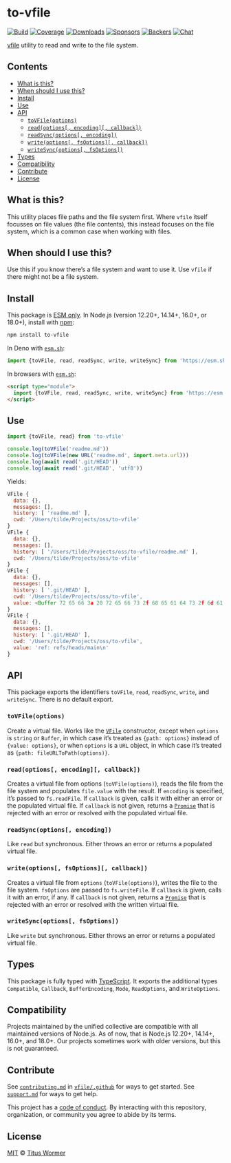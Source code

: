 # to-vfile

[![Build][build-badge]][build]
[![Coverage][coverage-badge]][coverage]
[![Downloads][downloads-badge]][downloads]
[![Sponsors][sponsors-badge]][collective]
[![Backers][backers-badge]][collective]
[![Chat][chat-badge]][chat]

[vfile][] utility to read and write to the file system.

## Contents

*   [What is this?](#what-is-this)
*   [When should I use this?](#when-should-i-use-this)
*   [Install](#install)
*   [Use](#use)
*   [API](#api)
    *   [`toVFile(options)`](#tovfileoptions)
    *   [`read(options[, encoding][, callback])`](#readoptions-encoding-callback)
    *   [`readSync(options[, encoding])`](#readsyncoptions-encoding)
    *   [`write(options[, fsOptions][, callback])`](#writeoptions-fsoptions-callback)
    *   [`writeSync(options[, fsOptions])`](#writesyncoptions-fsoptions)
*   [Types](#types)
*   [Compatibility](#compatibility)
*   [Contribute](#contribute)
*   [License](#license)

## What is this?

This utility places file paths and the file system first.
Where `vfile` itself focusses on file values (the file contents), this instead
focuses on the file system, which is a common case when working with files.

## When should I use this?

Use this if you know there’s a file system and want to use it.
Use `vfile` if there might not be a file system.

## Install

This package is [ESM only][esm].
In Node.js (version 12.20+, 14.14+, 16.0+, or 18.0+), install with [npm][]:

```sh
npm install to-vfile
```

In Deno with [`esm.sh`][esmsh]:

```js
import {toVFile, read, readSync, write, writeSync} from 'https://esm.sh/to-vfile@7'
```

In browsers with [`esm.sh`][esmsh]:

```html
<script type="module">
  import {toVFile, read, readSync, write, writeSync} from 'https://esm.sh/to-vfile@7?bundle'
</script>
```

## Use

```js
import {toVFile, read} from 'to-vfile'

console.log(toVFile('readme.md'))
console.log(toVFile(new URL('readme.md', import.meta.url)))
console.log(await read('.git/HEAD'))
console.log(await read('.git/HEAD', 'utf8'))
```

Yields:

```js
VFile {
  data: {},
  messages: [],
  history: [ 'readme.md' ],
  cwd: '/Users/tilde/Projects/oss/to-vfile'
}
VFile {
  data: {},
  messages: [],
  history: [ '/Users/tilde/Projects/oss/to-vfile/readme.md' ],
  cwd: '/Users/tilde/Projects/oss/to-vfile'
}
VFile {
  data: {},
  messages: [],
  history: [ '.git/HEAD' ],
  cwd: '/Users/tilde/Projects/oss/to-vfile',
  value: <Buffer 72 65 66 3a 20 72 65 66 73 2f 68 65 61 64 73 2f 6d 61 69 6e 0a>
}
VFile {
  data: {},
  messages: [],
  history: [ '.git/HEAD' ],
  cwd: '/Users/tilde/Projects/oss/to-vfile',
  value: 'ref: refs/heads/main\n'
}
```

## API

This package exports the identifiers `toVFile`, `read`, `readSync`, `write`,
and `writeSync`.
There is no default export.

### `toVFile(options)`

Create a virtual file.
Works like the [`VFile`][vfile] constructor, except when `options` is `string`
or `Buffer`, in which case it’s treated as `{path: options}` instead of
`{value: options}`, or when `options` is a `URL` object, in which case it’s
treated as `{path: fileURLToPath(options)}`.

### `read(options[, encoding][, callback])`

Creates a virtual file from options (`toVFile(options)`), reads the file from
the file system and populates `file.value` with the result.
If `encoding` is specified, it’s passed to `fs.readFile`.
If `callback` is given, calls it with either an error or the populated virtual
file.
If `callback` is not given, returns a [`Promise`][promise] that is rejected
with an error or resolved with the populated virtual file.

### `readSync(options[, encoding])`

Like `read` but synchronous.
Either throws an error or returns a populated virtual file.

### `write(options[, fsOptions][, callback])`

Creates a virtual file from `options` (`toVFile(options)`), writes the file to
the file system.
`fsOptions` are passed to `fs.writeFile`.
If `callback` is given, calls it with an error, if any.
If `callback` is not given, returns a [`Promise`][promise] that is rejected
with an error or resolved with the written virtual file.

### `writeSync(options[, fsOptions])`

Like `write` but synchronous.
Either throws an error or returns a populated virtual file.

## Types

This package is fully typed with [TypeScript][].
It exports the additional types `Compatible`, `Callback`, `BufferEncoding`,
`Mode`, `ReadOptions`, and `WriteOptions`.

## Compatibility

Projects maintained by the unified collective are compatible with all maintained
versions of Node.js.
As of now, that is Node.js 12.20+, 14.14+, 16.0+, and 18.0+.
Our projects sometimes work with older versions, but this is not guaranteed.

## Contribute

See [`contributing.md`][contributing] in [`vfile/.github`][health] for ways to
get started.
See [`support.md`][support] for ways to get help.

This project has a [code of conduct][coc].
By interacting with this repository, organization, or community you agree to
abide by its terms.

## License

[MIT][license] © [Titus Wormer][author]

<!-- Definitions -->

[build-badge]: https://github.com/vfile/to-vfile/workflows/main/badge.svg

[build]: https://github.com/vfile/to-vfile/actions

[coverage-badge]: https://img.shields.io/codecov/c/github/vfile/to-vfile.svg

[coverage]: https://codecov.io/github/vfile/to-vfile

[downloads-badge]: https://img.shields.io/npm/dm/to-vfile.svg

[downloads]: https://www.npmjs.com/package/to-vfile

[sponsors-badge]: https://opencollective.com/unified/sponsors/badge.svg

[backers-badge]: https://opencollective.com/unified/backers/badge.svg

[collective]: https://opencollective.com/unified

[chat-badge]: https://img.shields.io/badge/chat-discussions-success.svg

[chat]: https://github.com/vfile/vfile/discussions

[npm]: https://docs.npmjs.com/cli/install

[esm]: https://gist.github.com/sindresorhus/a39789f98801d908bbc7ff3ecc99d99c

[esmsh]: https://esm.sh

[typescript]: https://www.typescriptlang.org

[contributing]: https://github.com/vfile/.github/blob/main/contributing.md

[support]: https://github.com/vfile/.github/blob/main/support.md

[health]: https://github.com/vfile/.github

[coc]: https://github.com/vfile/.github/blob/main/code-of-conduct.md

[license]: license

[author]: https://wooorm.com

[vfile]: https://github.com/vfile/vfile

[promise]: https://developer.mozilla.org/Web/JavaScript/Reference/Global_Objects/Promise
